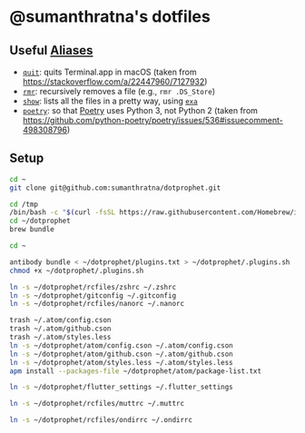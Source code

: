 # @sumanthratna's dotfiles

## Useful [Aliases](./aliases)

-   [`quit`](./aliases/quit): quits Terminal.app in macOS (taken from <https://stackoverflow.com/a/22447960/7127932>)
-   [`rmr`](./aliases/rmr): recursively removes a file (e.g., `rmr .DS_Store`)
-   [`show`](./aliases/show): lists all the files in a pretty way, using [`exa`](https://the.exa.website/)
-   [`poetry`](./aliases/poetry): so that [Poetry](https://python-poetry.org/) uses Python 3, not Python 2 (taken from <https://github.com/python-poetry/poetry/issues/536#issuecomment-498308796>)

## Setup

```zsh
cd ~
git clone git@github.com:sumanthratna/dotprophet.git

cd /tmp
/bin/bash -c "$(curl -fsSL https://raw.githubusercontent.com/Homebrew/install/master/install.sh)"
cd ~/dotprophet
brew bundle

cd ~

antibody bundle < ~/dotprophet/plugins.txt > ~/dotprophet/.plugins.sh
chmod +x ~/dotprophet/.plugins.sh

ln -s ~/dotprophet/rcfiles/zshrc ~/.zshrc
ln -s ~/dotprophet/gitconfig ~/.gitconfig
ln -s ~/dotprophet/rcfiles/nanorc ~/.nanorc

trash ~/.atom/config.cson
trash ~/.atom/github.cson
trash ~/.atom/styles.less
ln -s ~/dotprophet/atom/config.cson ~/.atom/config.cson
ln -s ~/dotprophet/atom/github.cson ~/.atom/github.cson
ln -s ~/dotprophet/atom/styles.less ~/.atom/styles.less
apm install --packages-file ~/dotprophet/atom/package-list.txt

ln -s ~/dotprophet/flutter_settings ~/.flutter_settings

ln -s ~/dotprophet/rcfiles/muttrc ~/.muttrc

ln -s ~/dotprophet/rcfiles/ondirrc ~/.ondirrc
```

